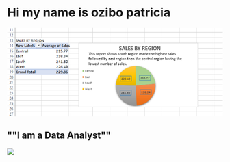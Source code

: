 # Hi my name is ozibo patricia

![](pivot2.PNG)

## ""I am a Data Analyst""




![](https://www.linkedin.com/in/patricia-ozibo-293569274)

